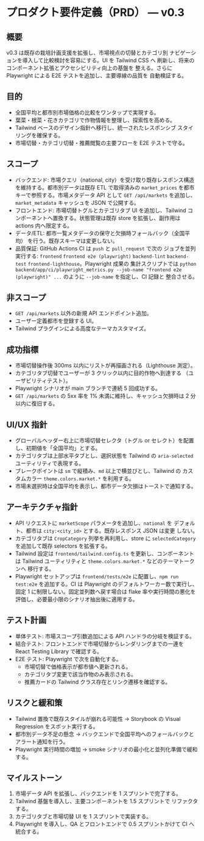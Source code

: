 <!-- markdownlint-configure-file { "MD013": false } -->

# プロダクト要件定義（PRD） — v0.3

## 概要

v0.3 は既存の栽培計画支援を拡張し、市場視点の切替とカテゴリ別
ナビゲーションを導入して比較検討を容易にする。UI を Tailwind CSS へ
刷新し、将来のコンポーネント拡張とアクセシビリティ向上の基盤を
整える。さらに Playwright による E2E テストを追加し、主要導線の品質を
自動検証する。

## 目的

- 全国平均と都市別市場価格の比較をワンタップで実現する。
- 葉菜・根菜・花きカテゴリで作物情報を整理し、探索性を高める。
- Tailwind ベースのデザイン指針へ移行し、統一されたレスポンシブ
  スタイリングを確保する。
- 市場切替・カテゴリ切替・推薦閲覧の主要フローを E2E テストで守る。

## スコープ

- バックエンド: 市場クエリ（national, city）を受け取り既存レスポンス構造
  を維持する。都市別データは既存 ETL で取得済みの `market_prices` を都市
  キーで参照する。市場メタデータ API として `GET /api/markets` を追加し、
  `market_metadata` キャッシュを JSON で公開する。
- フロントエンド: 市場切替トグルとカテゴリタブ UI を追加し、Tailwind
  コンポーネントへ置換する。状態管理は既存 store を拡張し、副作用は
  actions 内へ限定する。
- データ/ETL: 都市一覧メタデータの保守と欠損時フォールバック（全国平均）
  を行う。既存スキーマは変更しない。
- 品質保証: GitHub Actions CI は `push` と `pull_request` で次の
  ジョブを並列実行する: `frontend` `frontend e2e (playwright)`
  `backend-lint` `backend-test` `frontend-lighthouse`。Playwright 成果の
  集計スクリプトでは `python backend/app/ci/playwright_metrics.py --job-name
  "frontend e2e (playwright)" ...` のように `--job-name` を指定し、CI 記録と
  整合させる。

## 非スコープ

- `GET /api/markets` 以外の新規 API エンドポイント追加。
- ユーザー定義都市を登録する UI。
- Tailwind プラグインによる高度なテーマカスタマイズ。

## 成功指標

- 市場切替操作後 300ms 以内にリストが再描画される（Lighthouse 測定）。
- カテゴリタブ切替でユーザーが 3 クリック以内に目的作物へ到達する
  （ユーザビリティテスト）。
- Playwright シナリオが main ブランチで連続 5 回成功する。
- `GET /api/markets` の 5xx 率を 1% 未満に維持し、キャッシュ欠損時は 2 分
  以内に復旧する。

## UI/UX 指針

- グローバルヘッダー右上に市場切替セレクタ（トグル or セレクト）を配置
  し、初期値を「全国平均」とする。
- カテゴリタブは上部水平タブとし、選択状態を Tailwind の
  `aria-selected` ユーティリティで表現する。
- ブレークポイントは `sm` で縦積み、`md` 以上で横並びとし、Tailwind の
  カスタムカラー `theme.colors.market.*` を利用する。
- 市場未選択時は全国平均を表示し、都市データ欠損はトーストで通知する。

## アーキテクチャ指針

- API リクエストに `marketScope` パラメータを追加し、`national` を
  デフォルト、都市は `city:<city_id>` とする。既存レスポンス JSON は変更
  しない。
- カテゴリタブは `CropCategory` 列挙を再利用し、store に
  `selectedCategory` を追加して既存 selectors を拡張する。
- Tailwind 設定は `frontend/tailwind.config.ts` を更新し、コンポーネントは
  Tailwind ユーティリティと `theme.colors.market.*` などのテーマトークンへ
  移行する。
- Playwright セットアップは `frontend/tests/e2e` に配置し、`npm run
  test:e2e` を追加する。CI は Playwright のデフォルトワーカー数で実行し、
  固定 1 に制限しない。固定並列数へ戻す場合は flake 率や実行時間の悪化を
  評価し、必要最小限のシナリオ抽出後に適用する。

## テスト計画

- 単体テスト: 市場スコープ引数追加による API ハンドラの分岐を検証する。
- 結合テスト: フロントエンドで市場切替からレンダリングまでの一連を
  React Testing Library で確認する。
- E2E テスト: Playwright で次を自動化する。
  - 市場切替で価格表示が都市値へ更新される。
  - カテゴリタブ変更で該当作物のみ表示される。
  - 推薦カードの Tailwind クラス存在とリンク遷移を確認する。

## リスクと緩和策

- Tailwind 置換で既存スタイルが崩れる可能性 → Storybook の Visual
  Regression をスポット実行する。
- 都市別データ不足の懸念 → バックエンドで全国平均へのフォールバックと
  アラート通知を行う。
- Playwright 実行時間の増加 → smoke シナリオの最小化と並列化準備で緩和
  する。

## マイルストーン

1. 市場データ API を拡張し、バックエンドを 1 スプリントで完了する。
2. Tailwind 基盤を導入し、主要コンポーネントを 1.5 スプリントで
   リファクタする。
3. カテゴリタブと市場切替 UI を 1 スプリントで実装する。
4. Playwright を導入し、QA とフロントエンドで 0.5 スプリントかけて CI へ
   統合する。
